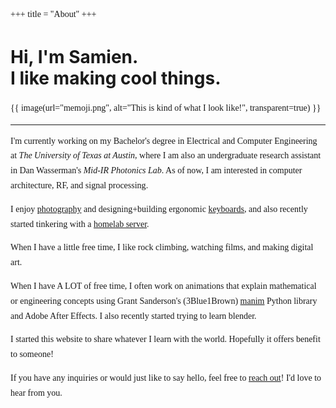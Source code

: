 +++
title = "About"
+++
<div id="about-header">

# Hi, I'm Samien.<br>I like making cool things.
{{ image(url="memoji.png", alt="This is kind of what I look like!", transparent=true) }}
</div>

---
<style>p {font-family: "Source Code Pro"; line-height: 1.7; font-weight: 400;}</style>
I'm currently working on my Bachelor's degree in <colorize>Electrical and Computer Engineering</colorize> at *<colorize>The University of Texas at Austin</colorize>*, where I am also an undergraduate research assistant in Dan Wasserman's *Mid-IR Photonics Lab*. As of now, I am interested in <colorize>computer architecture</colorize>, <colorize>RF</colorize>, and <colorize>signal processing</colorize>.

I enjoy [photography](@/photography/index.md) and designing+building ergonomic [keyboards](../tags/keyboards/), and also recently started tinkering with a [homelab server](placeholder).

When I have a little free time, I like <colorize>rock climbing</colorize>, watching <colorize>films</colorize>, and making <colorize>digital art</colorize>.

When I have A LOT of free time, I often work on animations that explain mathematical or engineering concepts using Grant Sanderson's (3Blue1Brown) [manim](https://www.manim.community/) Python library and <colorize>Adobe After Effects</colorize>. I also recently started trying to learn blender.

I started this website to share whatever I learn with the world. Hopefully it offers benefit to someone!

If you have any inquiries or would just like to say hello, feel free to [reach out](../contact)! I'd love to hear from you.
